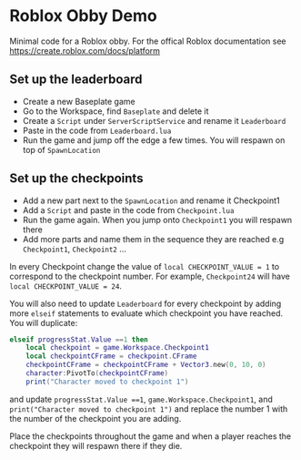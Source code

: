# Roblox Obby Demo

Minimal code for a Roblox obby. For the offical Roblox documentation see https://create.roblox.com/docs/platform

## Set up the leaderboard

- Create a new Baseplate game
- Go to the Workspace, find `Baseplate` and delete it
- Create a `Script` under `ServerScriptService` and rename it `Leaderboard`
- Paste in the code from `Leaderboard.lua`
- Run the game and jump off the edge a few times. You will respawn on top of `SpawnLocation`

## Set up the checkpoints

- Add a new part next to the `SpawnLocation` and rename it Checkpoint1
- Add a `Script` and paste in the code from `Checkpoint.lua`
- Run the game again. When you jump onto `Checkpoint1` you will respawn there
- Add more parts and name them in the sequence they are reached e.g `Checkpoint1`, `Checkpoint2` ...

In every Checkpoint change the value of `local CHECKPOINT_VALUE = 1` to correspond to the checkpoint
number. For example, `Checkpoint24` will have `local CHECKPOINT_VALUE = 24`.

You will also need to update `Leaderboard` for every checkpoint by adding more `elseif` statements
to evaluate which checkpoint you have reached. 
You will duplicate:
```lua
elseif progressStat.Value ==1 then
    local checkpoint = game.Workspace.Checkpoint1
    local checkpointCFrame = checkpoint.CFrame
    checkpointCFrame = checkpointCFrame + Vector3.new(0, 10, 0)
    character:PivotTo(checkpointCFrame)
    print("Character moved to checkpoint 1")
```
and update `progressStat.Value ==1`, `game.Workspace.Checkpoint1`, and `print("Character moved to checkpoint 1")`
and replace the number 1 with the number of the checkpoint you are adding.

Place the checkpoints throughout the game and when a player reaches the checkpoint they will respawn
there if they die.

